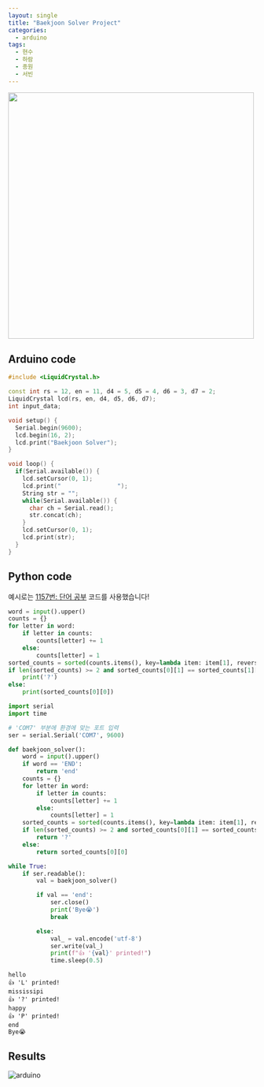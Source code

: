 ```yaml
---
layout: single
title: "Baekjoon Solver Project"
categories:
  - arduino
tags:
  - 현수
  - 하람
  - 종원
  - 서빈
---
```


<img src="https://drive.google.com/uc?export=download&id=1Is9gw54qaOvjkTNVi1ZRsC2ljT2qrRBy" width=500>

## Arduino code

```cpp
#include <LiquidCrystal.h>

const int rs = 12, en = 11, d4 = 5, d5 = 4, d6 = 3, d7 = 2;
LiquidCrystal lcd(rs, en, d4, d5, d6, d7);
int input_data;

void setup() {
  Serial.begin(9600);
  lcd.begin(16, 2);
  lcd.print("Baekjoon Solver");
}

void loop() {
  if(Serial.available()) {
    lcd.setCursor(0, 1);
    lcd.print("                ");
    String str = "";
    while(Serial.available()) {
      char ch = Serial.read();
      str.concat(ch);
    }
    lcd.setCursor(0, 1);
    lcd.print(str);
  }
}
```

## Python code

예시로는 [1157번: 단어 공부](https://www.acmicpc.net/problem/1157) 코드를 사용했습니다!

```python
word = input().upper()
counts = {}
for letter in word:
    if letter in counts:
        counts[letter] += 1
    else:
        counts[letter] = 1
sorted_counts = sorted(counts.items(), key=lambda item: item[1], reverse=True)
if len(sorted_counts) >= 2 and sorted_counts[0][1] == sorted_counts[1][1]:
    print('?')
else:
    print(sorted_counts[0][0])
```

```python
import serial
import time

# 'COM7' 부분에 환경에 맞는 포트 입력
ser = serial.Serial('COM7', 9600)

def baekjoon_solver():
    word = input().upper()
    if word == 'END':
        return 'end'
    counts = {}
    for letter in word:
        if letter in counts:
            counts[letter] += 1
        else:
            counts[letter] = 1
    sorted_counts = sorted(counts.items(), key=lambda item: item[1], reverse=True)
    if len(sorted_counts) >= 2 and sorted_counts[0][1] == sorted_counts[1][1]:
        return '?'
    else:
        return sorted_counts[0][0]

while True:
    if ser.readable():
        val = baekjoon_solver()

        if val == 'end':
            ser.close()
            print('Bye😭')
            break

        else:
            val_ = val.encode('utf-8')
            ser.write(val_)
            print(f"👍 '{val}' printed!")
            time.sleep(0.5)
```

    hello
    👍 'L' printed!
    mississipi
    👍 '?' printed!
    happy
    👍 'P' printed!
    end
    Bye😭

## Results

![arduino](https://github.com/codewithguma/codewithguma.github.io/raw/master/_posts/arduino.gif)
